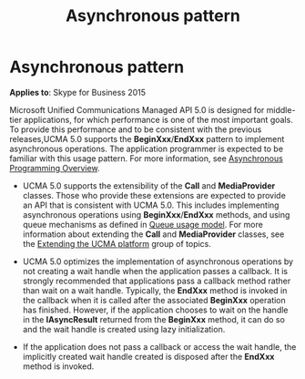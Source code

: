﻿---
title: Asynchronous pattern
TOCTitle: Asynchronous pattern
ms:assetid: 74da9223-e635-43cf-9e98-d9c7f8a6be38
ms:mtpsurl: https://msdn.microsoft.com/library/Dn466078(v=office.16)
ms:contentKeyID: 65240010
ms.date: 07/27/2015
mtps_version: v=office.16
---

# Asynchronous pattern


**Applies to**: Skype for Business 2015

Microsoft Unified Communications Managed API 5.0 is designed for middle-tier applications, for which performance is one of the most important goals. To provide this performance and to be consistent with the previous releases,UCMA 5.0 supports the **BeginXxx**/**EndXxx** pattern to implement asynchronous operations. The application programmer is expected to be familiar with this usage pattern. For more information, see [Asynchronous Programming Overview](https://msdn.microsoft.com/library/ms228963.aspx).

  - UCMA 5.0 supports the extensibility of the **Call** and **MediaProvider** classes. Those who provide these extensions are expected to provide an API that is consistent with UCMA 5.0. This includes implementing asynchronous operations using **BeginXxx**/**EndXxx** methods, and using queue mechanisms as defined in [Queue usage model](queue-usage-model.md). For more information about extending the **Call** and **MediaProvider** classes, see the [Extending the UCMA platform](extending-the-ucma-platform.md) group of topics.

  - UCMA 5.0 optimizes the implementation of asynchronous operations by not creating a wait handle when the application passes a callback. It is strongly recommended that applications pass a callback method rather than wait on a wait handle. Typically, the **EndXxx** method is invoked in the callback when it is called after the associated **BeginXxx** operation has finished. However, if the application chooses to wait on the handle in the **IAsyncResult** returned from the **BeginXxx** method, it can do so and the wait handle is created using lazy initialization.

  - If the application does not pass a callback or access the wait handle, the implicitly created wait handle created is disposed after the **EndXxx** method is invoked.

